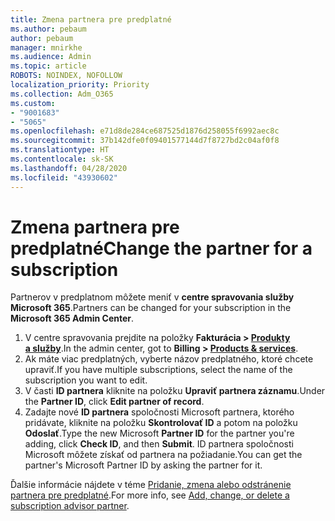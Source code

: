 ```yaml
---
title: Zmena partnera pre predplatné
ms.author: pebaum
author: pebaum
manager: mnirkhe
ms.audience: Admin
ms.topic: article
ROBOTS: NOINDEX, NOFOLLOW
localization_priority: Priority
ms.collection: Adm_O365
ms.custom:
- "9001683"
- "5065"
ms.openlocfilehash: e71d8de284ce687525d1876d258055f6992aec8c
ms.sourcegitcommit: 37b142dfe0f09401577144d7f8727bd2c04af0f8
ms.translationtype: HT
ms.contentlocale: sk-SK
ms.lasthandoff: 04/28/2020
ms.locfileid: "43930602"
---
```

# <a name="change-the-partner-for-a-subscription"></a><span data-ttu-id="77bc0-102">Zmena partnera pre predplatné</span><span class="sxs-lookup"><span data-stu-id="77bc0-102">Change the partner for a subscription</span></span>

<span data-ttu-id="77bc0-103">Partnerov v predplatnom môžete meniť v **centre spravovania služby Microsoft 365**.</span><span class="sxs-lookup"><span data-stu-id="77bc0-103">Partners can be changed for your subscription in the **Microsoft 365 Admin Center**.</span></span>

1. <span data-ttu-id="77bc0-104">V centre spravovania prejdite na položky **Fakturácia > [Produkty a služby](https://go.microsoft.com/fwlink/p/?linkid=842054)**.</span><span class="sxs-lookup"><span data-stu-id="77bc0-104">In the admin center, got to **Billing > [Products & services](https://go.microsoft.com/fwlink/p/?linkid=842054)**.</span></span> 
2. <span data-ttu-id="77bc0-105">Ak máte viac predplatných, vyberte názov predplatného, ktoré chcete upraviť.</span><span class="sxs-lookup"><span data-stu-id="77bc0-105">If you have multiple subscriptions, select the name of the subscription you want to edit.</span></span> 
3. <span data-ttu-id="77bc0-106">V časti **ID partnera** kliknite na položku **Upraviť partnera záznamu**.</span><span class="sxs-lookup"><span data-stu-id="77bc0-106">Under the **Partner ID**, click **Edit partner of record**.</span></span>
4. <span data-ttu-id="77bc0-107">Zadajte nové **ID partnera** spoločnosti Microsoft partnera, ktorého pridávate, kliknite na položku **Skontrolovať ID** a potom na položku **Odoslať**.</span><span class="sxs-lookup"><span data-stu-id="77bc0-107">Type the new Microsoft **Partner ID** for the partner you're adding, click **Check ID**, and then **Submit**.</span></span> <span data-ttu-id="77bc0-108">ID partnera spoločnosti Microsoft môžete získať od partnera na požiadanie.</span><span class="sxs-lookup"><span data-stu-id="77bc0-108">You can get the partner's Microsoft Partner ID by asking the partner for it.</span></span>

<span data-ttu-id="77bc0-109">Ďalšie informácie nájdete v téme [Pridanie, zmena alebo odstránenie partnera pre predplatné](https://docs.microsoft.com/microsoft-365/admin/misc/add-partner).</span><span class="sxs-lookup"><span data-stu-id="77bc0-109">For more info, see [Add, change, or delete a subscription advisor partner](https://docs.microsoft.com/microsoft-365/admin/misc/add-partner).</span></span> 

